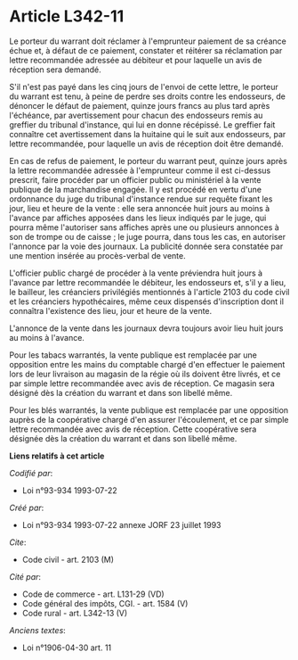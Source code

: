 # Article L342-11

Le porteur du warrant doit réclamer à l'emprunteur paiement de sa créance échue et, à défaut de ce paiement, constater et
réitérer sa réclamation par lettre recommandée adressée au débiteur et pour laquelle un avis de réception sera demandé.

S'il n'est pas payé dans les cinq jours de l'envoi de cette lettre, le porteur du warrant est tenu, à peine de perdre ses
droits contre les endosseurs, de dénoncer le défaut de paiement, quinze jours francs au plus tard après l'échéance, par
avertissement pour chacun des endosseurs remis au greffier du tribunal d'instance, qui lui en donne récépissé. Le greffier
fait connaître cet avertissement dans la huitaine qui le suit aux endosseurs, par lettre recommandée, pour laquelle un avis
de réception doit être demandé.

En cas de refus de paiement, le porteur du warrant peut, quinze jours après la lettre recommandée adressée à l'emprunteur
comme il est ci-dessus prescrit, faire procéder par un officier public ou ministériel à la vente publique de la marchandise
engagée. Il y est procédé en vertu d'une ordonnance du juge du tribunal d'instance rendue sur requête fixant les jour, lieu
et heure de la vente : elle sera annoncée huit jours au moins à l'avance par affiches apposées dans les lieux indiqués par le
juge, qui pourra même l'autoriser sans affiches après une ou plusieurs annonces à son de trompe ou de caisse ; le juge
pourra, dans tous les cas, en autoriser l'annonce par la voie des journaux. La publicité donnée sera constatée par une
mention insérée au procès-verbal de vente.

L'officier public chargé de procéder à la vente préviendra huit jours à l'avance par lettre recommandée le débiteur, les
endosseurs et, s'il y a lieu, le bailleur, les créanciers privilégiés mentionnés à l'article 2103 du code civil et les
créanciers hypothécaires, même ceux dispensés d'inscription dont il connaîtra l'existence des lieu, jour et heure de la
vente.

L'annonce de la vente dans les journaux devra toujours avoir lieu huit jours au moins à l'avance.

Pour les tabacs warrantés, la vente publique est remplacée par une opposition entre les mains du comptable chargé d'en
effectuer le paiement lors de leur livraison au magasin de la régie où ils doivent être livrés, et ce par simple lettre
recommandée avec avis de réception. Ce magasin sera désigné dès la création du warrant et dans son libellé même.

Pour les blés warrantés, la vente publique est remplacée par une opposition auprès de la coopérative chargé d'en assurer
l'écoulement, et ce par simple lettre recommandée avec avis de réception. Cette coopérative sera désignée dès la création du
warrant et dans son libellé même.

**Liens relatifs à cet article**

_Codifié par_:

  - Loi n°93-934 1993-07-22

_Créé par_:

  - Loi n°93-934 1993-07-22 annexe JORF 23 juillet 1993

_Cite_:

  - Code civil - art. 2103 (M)

_Cité par_:

  - Code de commerce - art. L131-29 (VD)
  - Code général des impôts, CGI. - art. 1584 (V)
  - Code rural - art. L342-13 (V)

_Anciens textes_:

  - Loi n°1906-04-30 art. 11
